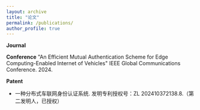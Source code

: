 ```yaml
---
layout: archive
title: "论文"
permalink: /publications/
author_profile: true
---
```


<!-- {% if author.googlescholar %}
  You can also find my articles on <u><a href="{{author.googlescholar}}">my Google Scholar profile</a>.</u>
{% endif %}

{% include base_path %}

{% for post in site.publications reversed %}
  {% include archive-single.html %}
{% endfor %} -->


**Journal**


**Conference**
"An Efficient Mutual Authentication Scheme for Edge Computing-Enabled Internet of Vehicles" IEEE Global Communications Conference. 2024.

**Patent**
- 一种分布式车联网身份认证系统. 发明专利授权号：ZL 202410372138.8.（第二发明人，已授权）